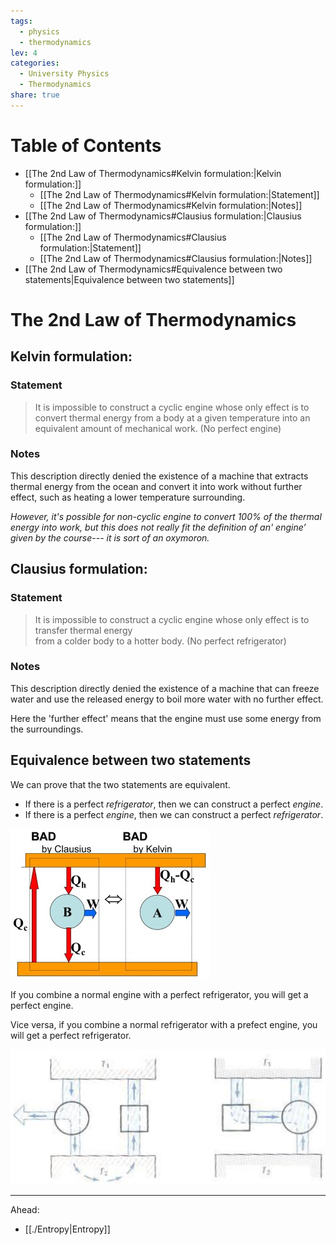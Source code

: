 ```yaml
---  
tags:  
  - physics  
  - thermodynamics  
lev: 4  
categories:  
  - University Physics  
  - Thermodynamics  
share: true  
---  
```

  
  
# Table of Contents  
  
- [[The 2nd Law of Thermodynamics#Kelvin formulation:|Kelvin formulation:]]  
	- [[The 2nd Law of Thermodynamics#Kelvin formulation:|Statement]]  
	- [[The 2nd Law of Thermodynamics#Kelvin formulation:|Notes]]  
- [[The 2nd Law of Thermodynamics#Clausius formulation:|Clausius formulation:]]  
	- [[The 2nd Law of Thermodynamics#Clausius formulation:|Statement]]  
	- [[The 2nd Law of Thermodynamics#Clausius formulation:|Notes]]  
- [[The 2nd Law of Thermodynamics#Equivalence between two statements|Equivalence between two statements]]  
  
  
# The 2nd Law of Thermodynamics  
  
## Kelvin formulation:   
  
### Statement  
  
> It is impossible to construct a cyclic engine whose only effect is to convert thermal energy from a body at a given temperature into an equivalent amount of mechanical work. (No perfect engine)  
  
### Notes  
  
This description directly denied the existence of a machine that extracts thermal energy from the ocean and convert it into work without further effect, such as heating a lower temperature surrounding.  
  
*However, it's possible for non-cyclic engine to convert 100% of the thermal energy into work, but this does not really fit the definition of an' engine’  given by the course--- it is sort of an oxymoron.*  
  
## Clausius formulation:  
  
### Statement  
  
> It is impossible to construct a cyclic engine whose only effect is to transfer thermal energy  
> from a colder body to a hotter body. (No perfect refrigerator)  
  
### Notes  
  
This description directly denied the existence of a machine that can freeze water and use the released energy to boil more water with no further effect.   
  
Here the 'further effect' means that the engine must use some energy from the surroundings.  
  
## Equivalence between two statements  
  
We can prove that the two statements are equivalent.  
  
- If there is a perfect *refrigerator*, then we can construct a perfect *engine*.  
- If there is a perfect *engine*, then we can construct a perfect *refrigerator*.  
  
![](../../Attachments/phytherm4img1.jpg)  
  
If you combine a normal engine with a perfect refrigerator, you will get a perfect engine.  
  
Vice versa, if you combine a normal refrigerator with a prefect engine, you will get a perfect refrigerator.  
  
![](../../Attachments/phytherm4img2.jpg)  
  
---  
Ahead:  
- [[./Entropy|Entropy]]